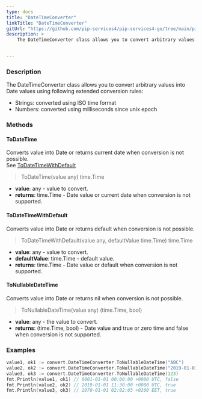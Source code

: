 ```yaml
---
type: docs
title: "DateTimeConverter"
linkTitle: "DateTimeConverter"
gitUrl: "https://github.com/pip-services4/pip-services4-go/tree/main/pip-services4-commons-go"
description: > 
    The DateTimeConverter class allows you to convert arbitrary values into Date values using extended conversion rules.

    
---
```


### Description    

The DateTimeConverter class allows you to convert arbitrary values into Date values using following extended conversion rules:
- Strings: converted using ISO time format
- Numbers: converted using milliseconds since unix epoch

### Methods

#### ToDateTime
Converts value into Date or returns current date when conversion is not possible.  
See [ToDateTimeWithDefault](#todatetimewithdefault)

> ToDateTime(value any) time.Time

- **value**: any - value to convert.
- **returns**: time.Time - Date value or current date when conversion is not supported.

#### ToDateTimeWithDefault
Converts value into Date or returns default when conversion is not possible.

> ToDateTimeWithDefault(value any, defaultValue time.Time) time.Time

- **value**: any - value to convert.
- **defaultValue**: time.Time - default value.
- **returns**: time.Time - Date value or default when conversion is not supported.

#### ToNullableDateTime
Converts value into Date or returns nil when conversion is not possible.

> ToNullableDateTime(value any) (time.Time, bool)

- **value**: any - the value to convert.
- **returns**: (time.Time, bool) - Date value and true or zero time and false when conversion is not supported.

### Examples

```go
value1, ok1 := convert.DateTimeConverter.ToNullableDateTime("ABC")
value2, ok2 := convert.DateTimeConverter.ToNullableDateTime("2019-01-01T11:30:00.0Z")
value3, ok3 := convert.DateTimeConverter.ToNullableDateTime(123)
fmt.Println(value1, ok1) // 0001-01-01 00:00:00 +0000 UTC, false
fmt.Println(value2, ok2) // 2019-01-01 11:30:00 +0000 UTC, true
fmt.Println(value3, ok3) // 1970-01-01 02:02:03 +0200 EET, true

```
